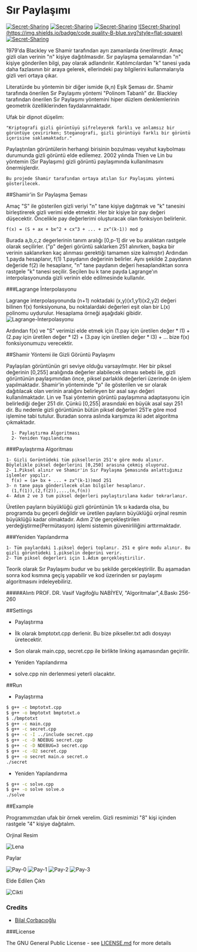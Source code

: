 # Sır Paylaşımı 
[![Secret-Sharing](https://img.shields.io/badge/release-v1.0.0-red.svg)](https://github.com/bilalcorbacioglu/Secret-Sharing/releases) [![Secret-Sharing](https://travis-ci.org/bilalcorbacioglu/Secret-Sharing.svg?branch=master)](https://travis-ci.org/bilalcorbacioglu/Secret-Sharing) [![Secret-Sharing](https://img.shields.io/badge/consistent-%2570-brightgreen.svg)](https://github.com/bilalcorbacioglu/Secret-Sharing) [![Secret-Sharing](https://img.shields.io/badge/code quality-B-blue.svg?style=flat-square)](https://github.com/bilalcorbacioglu/Secret-Sharing)  [![Secret-Sharing](https://img.shields.io/badge/license-GPL-yellowgreen.svg)](https://github.com/bilalcorbacioglu/Secret-Sharing/blob/master/LICENSE) 

  1979'da Blackley ve Shamir tarafından ayrı zamanlarda önerilmıştir. Amaç gizli olan verinin "n" kişiye dağıtılmasıdır. Sır paylaşma şemalarından "n" kişiye gönderilen bilgi, pay olarak adlandırılır. Katılımcılardan "k" tanesi yada daha fazlasının bir araya gelerek, ellerindeki pay bilgilerini kullanmalarıyla gizli veri ortaya çıkar.
    
  Literatürde bu yöntemin bir diğer ismide (k,n) Eşik Şeması dır. Shamir tarafında önerilen Sır Paylaşımı yöntemi "Polinom Tabanlı" dır. Blackley tarafından önerilen Sır Paylaşımı yöntemini hiper düzlem denklemlerinin geometrik özelliklerinden faydalanmaktadır.
    
  Ufak bir dipnot düşelim: 
  
    "Kriptografi gizli görüntüyü şifreleyerek farklı ve anlamsız bir görüntüye çevirirken; Steganografi, gizli görüntüyü farklı bir görüntü içerisine saklamaktadır." 
  
  Paylaştırılan görüntülerin herhangi birisinin bozulması veyahut kaybolması durumunda gizli görüntü elde edilemez. 2002 yılında Thien ve Lin bu yöntemin (Sır Paylaşımı) gizli görüntü paylaşımında kullanılmasını önermişlerdir.
  
    Bu projede Shamir tarafından ortaya atılan Sır Paylaşımı yöntemi gösterilecek.
    
##Shamir'in Sır Paylaşma Şeması

  Amaç "S" ile gösterilen gizli veriyi "n" tane kişiye dağıtmak ve "k" tanesini birleştirerek gizli verimi elde etmektir. Her bir kişiye bir pay değeri düşecektir. Öncelikle pay değerlerimi oluşturacak olan fonksiyon belirlenir.
  
    f(x) = (S + ax + bx^2 + cx^3 + ... + zx^(k-1)) mod p
  
  Burada a,b,c,z degerlerinin tanım aralığı [0,p-1] dir ve bu aralıktan rastgele olarak seçilirler. ("p" değeri görüntü saklarken 251 alınırken, başka bir verinin saklanırken kaç alınması gerektiği tamamen size kalmıştır) Ardından 1.payda hesaplanır, f(1) 1.paydanın değerinin belirler. Aynı şekilde 2.paydanın değeride f(2) ile hesaplanır, "n" tane paydanın değeri hesaplandıktan sonra rastgele "k" tanesi seçilir. Seçilen bu k tane payda Lagrange'ın interpolasyonunda gizli verinin elde edilmesinde kullanılır.
  
###Lagrange İnterpolasyonu

 Lagrange interpolasyonunda (n+1) noktadaki (x,y)(x1,y1)(x2,y2) değeri bilinen f(x) fonksiyonuna, bu noktalardaki değerleri eşit olan bir L(x) polinomu uydurulur. Hesaplama örneği aşağıdaki gibidir.
![Lagrange-İnterpolasyonu](http://komplexify.com/images/2007/Lagrange.gif)

  Ardından f(x) ve "S" verimizi elde etmek için (1.pay için üretilen değer * l1) + (2.pay için üretilen değer * l2) + (3.pay için üretilen değer * l3) + ... bize f(x) fonksiyonumuzu verecektir.

    
##Shamir Yöntemi ile Gizli Görüntü Paylaşımı

  Paylaşılan görüntünün gri seviye olduğu varsayılmıştır. Her bir piksel değerinin [0,255] aralığında değerler alabilecek olması sebebi ile, gizli görüntünün paylaşımından önce, piksel parlaklık değerleri üzerinde ön işlem yapılmaktadır. Shamir'in yönteminde "p" ile gösterilen ve sır olarak dağıtılacak olan verinin aralığını belirleyen bir asal sayı değeri kullanılmaktadır. Lin ve Tsai yöntemin görüntü paylaşımına adaptasyonu için belirlediği değer 251 dir. Çünkü [0,255] arasındaki en büyük asal sayı 251 dir. Bu nedenle gizli görüntünün bütün piksel değerleri 251'e göre mod işlemine tabi tutulur. Buradan sonra aslında karşımıza iki adet algoritma çıkmaktadır.
  
      1- Paylaştırma Algoritması
      2- Yeniden Yapılandırma
  
###Paylaştırma Algoritması

    1- Gizli Gorüntüdeki tüm piksellerin 251'e göre modu alınır. Böylelikle piksel değerlerini [0,250] arasına çekmiş oluyoruz.
    2- 1.Piksel alınır ve Shamir'in Sır Paylaşma Şemasında anlattığımız işlemler yapılır.
      f(x) = (a+ bx + ... + zx^(k-1))mod 251
    3- n tane paya gönderilecek olan bilgiler hesaplanır.
      (1,f(1)),(2,f(2)),...,(n,f(n))
    4- Adım 2 ve 3 tum piksel değerleri paylaştırılana kadar tekrarlanır.
    
  Üretilen payların büyüklüğü gizli görüntünün 1/k sı kadarda olsa, bu programda bu geçerli değildir ve üretilen payların büyüklüğü orjinal resmin büyüklüğü kadar olmaktadır.
  Adım 2'de gerçekleştirilen yerdeğiştirme(Permütasyon) işlemi sistemin güvenirliliğini arttırmaktadır.

###Yeniden Yapılandırma

    1- Tüm paylardaki 1.piksel değeri toplanır. 251 e göre modu alınır. Bu gizli görüntüdeki 1.pikselin değerini verir.
    2- Tüm piksel değerleri için 1.Adım gerçekleştirilir.

      
Teorik olarak Sır Paylaşımı budur ve bu şekilde gerçekleştirilir. Bu aşamadan sonra kod kısmına geçiş yapabilir ve kod üzerinden sır paylaşımı algoritmasını irdeleyebiliriz.

#####Alıntı
    PROF. DR. Vasif Vagifoğlu NABİYEV, "Algoritmalar",4.Baskı 256-260

##Settings
  * Paylaştırma
  
  * İlk olarak bmptotxt.cpp derlenir. Bu bize pikseller.txt adlı dosyayı üretecektir.
  * Son olarak main.cpp, secret.cpp ile birlikte linking aşamasından geçirilir.
  

  * Yeniden Yapılandırma

  * solve.cpp nin derlenmesi  yeterli olacaktır.
  

##Run

* Paylaştırma

```bash
$ g++ -c bmptotxt.cpp
$ g++ -o bmptotxt bmptotxt.o
$ ./bmptotxt
$ g++ -c main.cpp
$ g++ -c secret.cpp
$ g++ -c -I ../include secret.cpp
$ g++ -c -D NDEBUG secret.cpp
$ g++ -c -D NDEBUG=3 secret.cpp
$ g++ -c -O2 secret.cpp
$ g++ -o secret main.o secret.o
./secret
```
* Yeniden Yapılandırma

```bash
$ g++ -c solve.cpp
$ g++ -o solve solve.o
./solve
```

##Example

Programımızdan ufak bir örnek verelim. Gizli resmimizi "8" kişi içinden rastgele "4" kişiye dağıtalım.


Orjinal Resim

![Lena](http://internproject.zz.mu/res/Lenna.bmp)

Paylar

![Pay-0](http://internproject.zz.mu/res/0.bmp)
![Pay-1](http://internproject.zz.mu/res/1.bmp)
![Pay-2](http://internproject.zz.mu/res/2.bmp)
![Pay-3](http://internproject.zz.mu/res/3.bmp)

Elde Edilen Çıktı

![Cikti](http://internproject.zz.mu/res/new.bmp)

### Credits

 * [Bilal Çorbacıoğlu](https://github.com/bilalcorbacioglu)


###License

The GNU General Public License - see [LICENSE.md](https://github.com/bilalcorbacioglu/Secret-Sharing/blob/master/LICENSE) for more details
